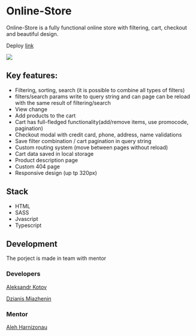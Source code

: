 # Online-Store

Online-Store is a fully functional online store with filtering, cart, checkout and beautiful design.

Deploy [link](https://online-store-ds.netlify.app/#)

![](https://user-images.githubusercontent.com/100029788/211405002-935add3b-4c84-4479-97f2-dbe56226518a.png)


## Key features:
- Filtering, sorting, search (it is possible to combine all types of filters)
- filters/search params write to query string and can page can be reload with the same result of filtering/search
- View change
- Add products to the cart
- Cart has full-fledged functionality(add/remove items, use promocode, pagination)
- Checkout modal with credit card, phone, address, name validations
- Save filter combination / cart pagination in query string 
- Custom routing system (move between pages without reload)
- Cart data saved in local storage
- Product description page
- Custom 404 page
- Responsive design (up tp 320px)


## Stack
- HTML
- SASS
- Jvascript
- Typescript


## Development
The porject is made in team with mentor 

### Developers
[Aleksandr Kotov](https://github.com/Sashkakotov)

[Dzianis Miazhenin](https://github.com/denismezhenin)

### Mentor
[Aleh Harnizonau](https://github.com/alehharnizonau)



